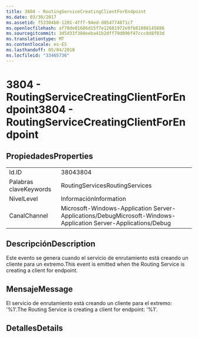 ```yaml
---
title: 3804 - RoutingServiceCreatingClientForEndpoint
ms.date: 03/30/2017
ms.assetid: f53304b0-1201-4fff-94ed-d054774871c7
ms.openlocfilehash: af78de01686d15f7e12681972e9fb81088145886
ms.sourcegitcommit: 3d5d33f384eeba41b2dff79d096f47ccc8d8f03d
ms.translationtype: MT
ms.contentlocale: es-ES
ms.lasthandoff: 05/04/2018
ms.locfileid: "33465736"
---
```

# <a name="3804---routingservicecreatingclientforendpoint"></a><span data-ttu-id="cf0ac-102">3804 - RoutingServiceCreatingClientForEndpoint</span><span class="sxs-lookup"><span data-stu-id="cf0ac-102">3804 - RoutingServiceCreatingClientForEndpoint</span></span>
## <a name="properties"></a><span data-ttu-id="cf0ac-103">Propiedades</span><span class="sxs-lookup"><span data-stu-id="cf0ac-103">Properties</span></span>  
  
|||  
|-|-|  
|<span data-ttu-id="cf0ac-104">Id.</span><span class="sxs-lookup"><span data-stu-id="cf0ac-104">ID</span></span>|<span data-ttu-id="cf0ac-105">3804</span><span class="sxs-lookup"><span data-stu-id="cf0ac-105">3804</span></span>|  
|<span data-ttu-id="cf0ac-106">Palabras clave</span><span class="sxs-lookup"><span data-stu-id="cf0ac-106">Keywords</span></span>|<span data-ttu-id="cf0ac-107">RoutingServices</span><span class="sxs-lookup"><span data-stu-id="cf0ac-107">RoutingServices</span></span>|  
|<span data-ttu-id="cf0ac-108">Nivel</span><span class="sxs-lookup"><span data-stu-id="cf0ac-108">Level</span></span>|<span data-ttu-id="cf0ac-109">Información</span><span class="sxs-lookup"><span data-stu-id="cf0ac-109">Information</span></span>|  
|<span data-ttu-id="cf0ac-110">Canal</span><span class="sxs-lookup"><span data-stu-id="cf0ac-110">Channel</span></span>|<span data-ttu-id="cf0ac-111">Microsoft-Windows-Application Server-Applications/Debug</span><span class="sxs-lookup"><span data-stu-id="cf0ac-111">Microsoft-Windows-Application Server-Applications/Debug</span></span>|  
  
## <a name="description"></a><span data-ttu-id="cf0ac-112">Descripción</span><span class="sxs-lookup"><span data-stu-id="cf0ac-112">Description</span></span>  
 <span data-ttu-id="cf0ac-113">Este evento se genera cuando el servicio de enrutamiento está creando un cliente para un extremo.</span><span class="sxs-lookup"><span data-stu-id="cf0ac-113">This event is emitted when the Routing Service is creating a client for endpoint.</span></span>  
  
## <a name="message"></a><span data-ttu-id="cf0ac-114">Mensaje</span><span class="sxs-lookup"><span data-stu-id="cf0ac-114">Message</span></span>  
 <span data-ttu-id="cf0ac-115">El servicio de enrutamiento está creando un cliente para el extremo: '%1'.</span><span class="sxs-lookup"><span data-stu-id="cf0ac-115">The Routing Service is creating a client for endpoint: '%1'.</span></span>  
  
## <a name="details"></a><span data-ttu-id="cf0ac-116">Detalles</span><span class="sxs-lookup"><span data-stu-id="cf0ac-116">Details</span></span>
